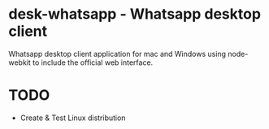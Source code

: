 # desk-whatsapp - Whatsapp desktop client

Whatsapp desktop client application for mac and Windows using node-webkit to include the official web interface.

TODO
====

* Create & Test Linux distribution
